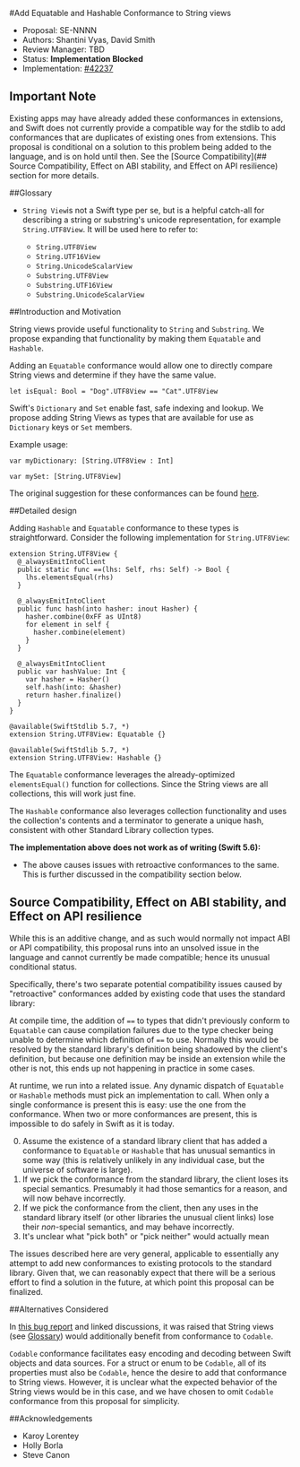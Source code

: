 #Add Equatable and Hashable Conformance to String views

* Proposal: SE-NNNN
* Authors: Shantini Vyas, David Smith
* Review Manager: TBD
* Status: **Implementation Blocked**
* Implementation: [#42237](https://github.com/apple/swift/pull/42237)

## Important Note

Existing apps may have already added these conformances in extensions, and Swift does not currently provide a compatible way for the stdlib to add conformances that are duplicates of existing ones from extensions. This proposal is conditional on a solution to this problem being added to the language, and is on hold until then. See the [Source Compatibility](## Source Compatibility, Effect on ABI stability, and Effect on API resilience) section for more details. 

##Glossary
* `String View`is not a Swift type per se, but is a helpful catch-all for describing a string or substring's unicode representation, for example `String.UTF8View`. It will be used here to refer to:

	* `String.UTF8View`
	* `String.UTF16View`
	* `String.UnicodeScalarView`
	* `Substring.UTF8View`
	* `Substring.UTF16View`
	* `Substring.UnicodeScalarView`

##Introduction and Motivation

String views provide useful functionality to `String` and `Substring`. We propose expanding that functionality by making them `Equatable` and `Hashable`.

Adding an `Equatable` conformance would allow one to directly compare String views and determine if they have the same value. 

```
let isEqual: Bool = "Dog".UTF8View == "Cat".UTF8View
```

Swift's `Dictionary` and `Set` enable fast, safe indexing and lookup. We propose adding  String Views as types that are available for use as `Dictionary` keys or `Set` members. 

Example usage:

```
var myDictionary: [String.UTF8View : Int]

```

```
var mySet: [String.UTF8View]
```

The original suggestion for these conformances can be found [here](https://github.com/apple/swift/issues/57837).

##Detailed design

Adding `Hashable` and `Equatable` conformance to these types is straightforward. Consider the following implementation for `String.UTF8View`:

```
extension String.UTF8View {
  @_alwaysEmitIntoClient
  public static func ==(lhs: Self, rhs: Self) -> Bool {
    lhs.elementsEqual(rhs)
  }
  
  @_alwaysEmitIntoClient
  public func hash(into hasher: inout Hasher) {
    hasher.combine(0xFF as UInt8)
    for element in self {
      hasher.combine(element)
    }
  }

  @_alwaysEmitIntoClient
  public var hashValue: Int {
    var hasher = Hasher()
    self.hash(into: &hasher)
    return hasher.finalize()
  }
}

@available(SwiftStdlib 5.7, *)
extension String.UTF8View: Equatable {}

@available(SwiftStdlib 5.7, *)
extension String.UTF8View: Hashable {}
```

The `Equatable` conformance leverages the already-optimized `elementsEqual()` function for collections. Since the String views are all collections, this will work just fine. 

The `Hashable` conformance also leverages collection functionality and uses the collection's contents and a terminator to generate a unique hash, consistent with other Standard Library collection types. 

**The implementation above does not work as of writing (Swift 5.6):**

* The above causes issues with retroactive conformances to the same. This is further discussed in the compatibility section below. 

## Source Compatibility, Effect on ABI stability, and Effect on API resilience

While this is an additive change, and as such would normally not impact ABI or API compatibility, this proposal runs into an unsolved issue in the language and cannot currently be made compatible; hence its unusual conditional status.

Specifically, there's two separate potential compatibility issues caused by "retroactive" conformances added by existing code that uses the standard library:

At compile time, the addition of `==` to types that didn't previously conform to `Equatable` can cause compilation failures due to the type checker being unable to determine which definition of `==` to use. Normally this would be resolved by the standard library's definition being shadowed by the client's definition, but because one definition may be inside an extension while the other is not, this ends up not happening in practice in some cases.

At runtime, we run into a related issue. Any dynamic dispatch of `Equatable` or `Hashable` methods must pick an implementation to call. When only a single conformance is present this is easy: use the one from the conformance. When two or more conformances are present, this is impossible to do safely in Swift as it is today.

0. Assume the existence of a standard library client that has added a conformance to `Equatable` or `Hashable` that has unusual semantics in some way (this is relatively unlikely in any individual case, but the universe of software is large).
1. If we pick the conformance from the standard library, the client loses its special semantics. Presumably it had those semantics for a reason, and will now behave incorrectly.
2. If we pick the conformance from the client, then any uses in the standard library itself (or other libraries the unusual client links) lose their *non*-special semantics, and may behave incorrectly.
3. It's unclear what "pick both" or "pick neither" would actually mean

The issues described here are very general, applicable to essentially any attempt to add new conformances to existing protocols to the standard library. Given that, we can reasonably expect that there will be a serious effort to find a solution in the future, at which point this proposal can be finalized.

##Alternatives Considered

In [this bug report](https://github.com/apple/swift/issues/57837) and linked discussions, it was raised that String views (see [Glossary](#glossary)) would additionally benefit from conformance to `Codable`. 

`Codable` conformance facilitates easy encoding and decoding between Swift objects and data sources. For a struct or enum to be `Codable`, all of its properties must also be `Codable`, hence the desire to add that conformance to String views. However, it is unclear what the expected behavior of the String views would be in this case, and we have chosen to omit `Codable` conformance from this proposal for simplicity. 

##Acknowledgements
* Karoy Lorentey 
* Holly Borla
* Steve Canon
